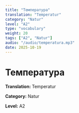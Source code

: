 ```yaml
---
title: "Температура"
translation: "Temperatur"
category: "Natur"
level: "A2"
type: "vocabulary"
weight: 20
tags: ["A2", "Natur"]
audio: "/audio/temperatura.mp3"
date: 2025-10-19
---
```


# Температура

**Translation:** Temperatur

**Category:** Natur

**Level:** A2

